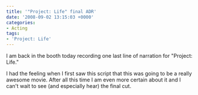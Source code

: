 ```yaml
---
title: '"Project: Life" final ADR'
date: '2008-09-02 13:15:03 +0000'
categories:
- Acting
tags:
- 'Project: Life'
---
```

I am back in the booth today recording one last line of narration for "Project:
Life."

I had the feeling when I first saw this script that this was going to be a
really awesome movie. After all this time I am even more certain about it and I
can't wait to see (and especially hear) the final cut.
